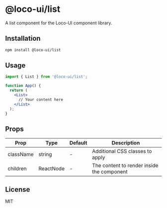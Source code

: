 # @loco-ui/list

A list component for the Loco-UI component library.

## Installation

```bash
npm install @loco-ui/list
```

## Usage

```jsx
import { List } from '@loco-ui/list';

function App() {
  return (
    <List>
      // Your content here
    </List>
  );
}
```

## Props

| Prop | Type | Default | Description |
|------|------|---------|-------------|
| className | string | - | Additional CSS classes to apply |
| children | ReactNode | - | The content to render inside the component |

## License

MIT
